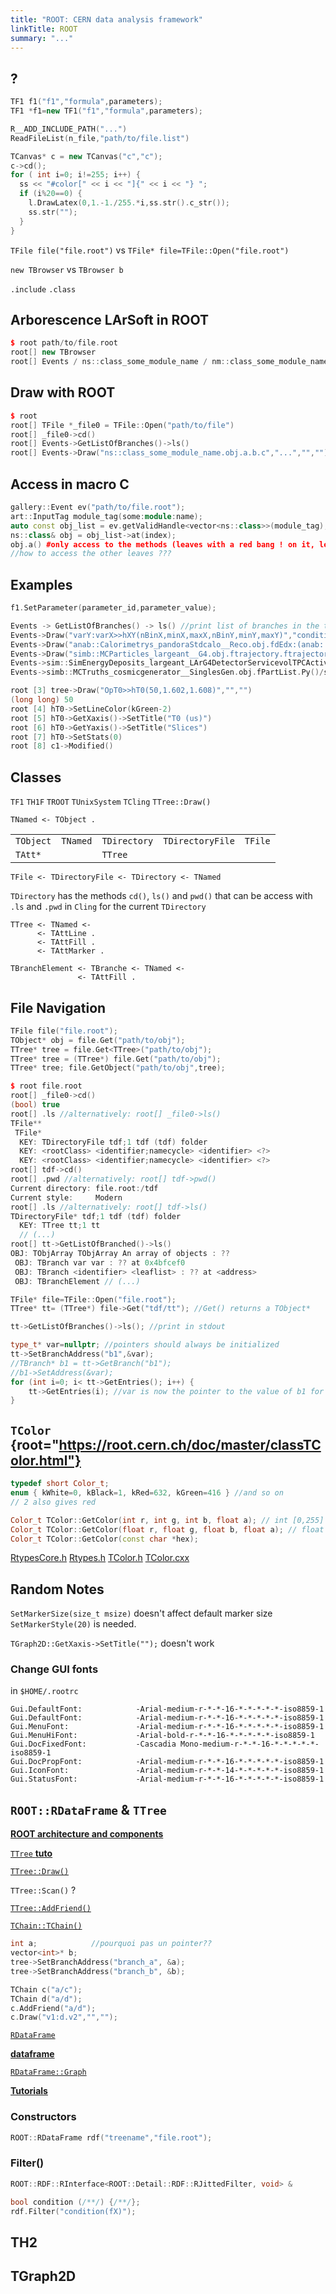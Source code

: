 ```yaml
---
title: "ROOT: CERN data analysis framework"
linkTitle: ROOT
summary: "..."
---
```


## ?

```C++
TF1 f1("f1","formula",parameters); 
TF1 *f1=new TF1("f1","formula",parameters);

R__ADD_INCLUDE_PATH("...")
ReadFileList(n_file,"path/to/file.list")
```

```C++
TCanvas* c = new TCanvas("c","c");
c->cd();
for ( int i=0; i!=255; i++) { 
  ss << "#color[" << i << "]{" << i << "} "; 
  if (i%20==0) { 
    l.DrawLatex(0,1.-1./255.*i,ss.str().c_str());
    ss.str("");
  }
}
```

`TFile file("file.root")` vs `TFile* file=TFile::Open("file.root")`

`new TBrowser` vs `TBrowser b`

`.include` `.class`

## Arborescence LArSoft in ROOT

```C++
$ root path/to/file.root
root[] new TBrowser
root[] Events / ns::class_some_module_name / nm::class_some_module_name.obj / a / b / c
```

## Draw with ROOT

```C++
$ root
root[] TFile *_file0 = TFile::Open("path/to/file")
root[] _file0->cd()
root[] Events->GetListOfBranches()->ls()
root[] Events->Draw("ns::class_some_module_name.obj.a.b.c","...","","")
```

## Access in macro C

```C++
gallery::Event ev("path/to/file.root");
art::InputTag module_tag(some:module:name);
auto const obj_list = ev.getValidHandle<vector<ns::class>>(module_tag);
ns::class& obj = obj_list->at(index);
obj.a() #only access to the methods (leaves with a red bang ! on it, leaves with names like ...()), thoses are only seen in TBrowser if larsoft was previously set up
//how to access the other leaves ???
```

## Examples

```C++
f1.SetParameter(parameter_id,parameter_value);

Events -> GetListOfBranches() -> ls() //print list of branches in the tree Events
Events->Draw("varY:varX>>hXY(nBinX,minX,maxX,nBinY,minY,maxY)","condition","drawing_option")
Events->Draw("anab::Calorimetrys_pandoraStdcalo__Reco.obj.fdEdx:(anab::Calorimetrys_pandoraStdcalo__Reco.obj.fRange-anab::Calorimetrys_pandoraStdcalo__Reco.obj.fResidualRange)","","colZ")
Events->Draw("simb::MCParticles_largeant__G4.obj.ftrajectory.ftrajectory.first.fP.fX:simb::MCParticles_largeant__G4.obj.ftrajectory.ftrajectory.first.fP.fY>>hXY(150,-125,25,300,100,400)","simb::MCParticles_largeant__G4.obj.fpdgCode==13","")
Events->sim::SimEnergyDeposits_largeant_LArG4DetectorServicevolTPCActive_G4Stage1.obj.startPos.fCoordinates.Theta()
Events->simb::MCTruths_cosmicgenerator__SinglesGen.obj.fPartList.Py()/simb::MCTruths_cosmicgenerator__SinglesGen.obj.fPartList.P()
```

```cpp
root [3] tree->Draw("OpT0>>hT0(50,1.602,1.608)","","")
(long long) 50
root [4] hT0->SetLineColor(kGreen-2)
root [5] hT0->GetXaxis()->SetTitle("T0 (us)")
root [6] hT0->GetYaxis()->SetTitle("Slices")
root [7] hT0->SetStats(0)
root [8] c1->Modified()
```


## Classes

`TF1`
`TH1F`
`TROOT`
`TUnixSystem`
`TCling`
`TTree::Draw()`

```ROOT
TNamed <- TObject .
```

| | | | | |
| - | - | - | - | - |
| `TObject` | `TNamed` | `TDirectory` | `TDirectoryFile` | `TFile` |
| `TAtt*` | | `TTree` | | |

```ROOT
TFile <- TDirectoryFile <- TDirectory <- TNamed
```

`TDirectory` has the methods `cd()`, `ls()` and `pwd()` that can be access with `.ls` and `.pwd` in `Cling` for the current `TDirectory`

```ROOT
TTree <- TNamed <-
      <- TAttLine .
      <- TAttFill .
      <- TAttMarker .
```

```ROOT
TBranchElement <- TBranche <- TNamed <-
               <- TAttFill .
```

## File Navigation

```C++
TFile file("file.root");
TObject* obj = file.Get("path/to/obj");
TTree* tree = file.Get<TTree>("path/to/obj");
TTree* tree = (TTree*) file.Get("path/to/obj");
TTree* tree; file.GetObject("path/to/obj",tree);
```

```C++
$ root file.root
root[] _file0->cd()
(bool) true
root[] .ls //alternatively: root[] _file0->ls()
TFile**
 TFile*
  KEY: TDirectoryFile tdf;1 tdf (tdf) folder
  KEY: <rootClass> <identifier;namecycle> <identifier> <?>
  KEY: <rootClass> <identifier;namecycle> <identifier> <?>
root[] tdf->cd()
root[] .pwd //alternatively: root[] tdf->pwd()
Current directory: file.root:/tdf
Current style:     Modern
root[] .ls //alternatively: root[] tdf->ls()
TDirectoryFile* tdf;1 tdf (tdf) folder
  KEY: TTree tt;1 tt
  // (...)
root[] tt->GetListOfBranched()->ls()
OBJ: TObjArray TObjArray An array of objects : ??
 OBJ: TBranch var var : ?? at 0x4bfcef0
 OBJ: TBranch <identifier> <leaflist> : ?? at <address>
 OBJ: TBranchElement // (...)
```

```C++
TFile* file=TFile::Open("file.root");
TTree* tt= (TTree*) file->Get("tdf/tt"); //Get() returns a TObject*

tt->GetListOfBranches()->ls(); //print in stdout

type_t* var=nullptr; //pointers should always be initialized
tt->SetBranchAddress("b1",&var);
//TBranch* b1 = tt->GetBranch("b1");
//b1->SetAddress(&var);
for (int i=0; i< tt->GetEntries(); i++) {
    tt->GetEntries(i); //var is now the pointer to the value of b1 for the event #i
}

```

## `TColor` {root="https://root.cern.ch/doc/master/classTColor.html"}

```C++
typedef short Color_t;
enum { kWhite=0, kBlack=1, kRed=632, kGreen=416 } //and so on
// 2 also gives red

Color_t TColor::GetColor(int r, int g, int b, float a); // int [0,255]
Color_t TColor::GetColor(float r, float g, float b, float a); // float [0,1]
Color_t TColor::GetColor(const char *hex);


```

[RtypesCore.h](https://root.cern.ch/doc/master/RtypesCore_8h_source.html#l00092)
[Rtypes.h](https://root.cern.ch/doc/master/Rtypes_8h_source.html#l00065)
[TColor.h](https://root.cern.ch/doc/master/TColor_8h_source.html)
[TColor.cxx](https://root.cern.ch/doc/master/TColor_8cxx_source.html)

## Random Notes

`SetMarkerSize(size_t msize)` doesn't affect default marker size `SetMarkerStyle(20)` is needed.

`TGraph2D::GetXaxis->SetTitle("");` doesn't work

### Change GUI fonts

in `$HOME/.rootrc`

```rootrc
Gui.DefaultFont:            -Arial-medium-r-*-*-16-*-*-*-*-*-iso8859-1
Gui.DefaultFont:            -Arial-medium-r-*-*-16-*-*-*-*-*-iso8859-1
Gui.MenuFont:               -Arial-medium-r-*-*-16-*-*-*-*-*-iso8859-1
Gui.MenuHiFont:             -Arial-bold-r-*-*-16-*-*-*-*-*-iso8859-1
Gui.DocFixedFont:           -Cascadia Mono-medium-r-*-*-16-*-*-*-*-*-iso8859-1
Gui.DocPropFont:            -Arial-medium-r-*-*-16-*-*-*-*-*-iso8859-1
Gui.IconFont:               -Arial-medium-r-*-*-14-*-*-*-*-*-iso8859-1
Gui.StatusFont:             -Arial-medium-r-*-*-16-*-*-*-*-*-iso8859-1
```

## `ROOT::RDataFrame` & `TTree`

[__ROOT architecture and components__](https://root.cern/manual/root_architecture_and_components/)

[`TTree` __tuto__](https://root.cern/manual/trees/#introducing-ttree)

[`TTree::Draw()`](https://root.cern.ch/doc/master/classTTree.html#a73450649dc6e54b5b94516c468523e45)

`TTree::Scan()` ?

[`TTree::AddFriend()`](https://root.cern.ch/doc/master/classTTree.html#a011d362261b694ee7dd780bad21f030b)

[`TChain::TChain()`](https://root.cern.ch/doc/master/classTChain.html#a53f013071a6d8ebef98a19fefacb4160)

```C++
int a;            //pourquoi pas un pointer??
vector<int>* b;
tree->SetBranchAddress("branch_a", &a);
tree->SetBranchAddress("branch_b", &b);
```

```C++
TChain c("a/c");
TChain d("a/d");
c.AddFriend("a/d");
c.Draw("v1:d.v2","","");
```

[`RDataFrame`](https://root.cern/doc/master/classROOT_1_1RDataFrame.html)

[__dataframe__](https://root.cern/doc/master/group__dataframe.html)

[`RDataFrame::Graph`](https://root.cern/doc/master/classROOT_1_1RDF_1_1RInterface.html#a1ca9a94bece4767cac82968910afa02e)

[__Tutorials__](https://root.cern/doc/master/group__tutorial__dataframe.html)

### Constructors

```C++
ROOT::RDataFrame rdf("treename","file.root");
```

### Filter()

```C++
ROOT::RDF::RInterface<ROOT::Detail::RDF::RJittedFilter, void> &
```

```C++
bool condition (/**/) {/**/};
rdf.Filter("condition(fX)");

```

## TH2



## TGraph2D